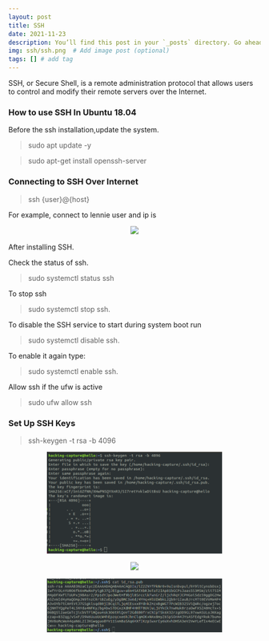 ```yaml
---
layout: post
title: SSH
date: 2021-11-23
description: You’ll find this post in your `_posts` directory. Go ahead and edit it and re-build the site to see your changes. # Add post description (optional)
img: ssh/ssh.png  # Add image post (optional)
tags: [] # add tag
---
```



SSH, or Secure Shell, is a remote administration protocol that allows users to control and modify their remote servers over the Internet. 


### How to use SSH In Ubuntu 18.04

Before the ssh installation,update the system.

> sudo apt update -y
   
> sudo apt-get install openssh-server
           
### Connecting to SSH Over Internet  

> ssh {user}@{host}

For example, connect to lennie user and ip is 

<p align="center">
<img src="/assets/img/git/fdf.jpg" width="350"/>
</p>

After installing SSH.

Check the status of ssh.

> sudo systemctl status ssh

To stop ssh 

> sudo systemctl stop ssh.

To disable the SSH service to start during system boot run

> sudo systemctl disable ssh.

To enable it again type:

> sudo systemctl enable ssh.


Allow ssh if the ufw is active

> sudo ufw allow ssh

###  Set Up SSH Keys

> ssh-keygen -t rsa -b 4096

<p align="center">
<img src="/assets/img/ssh/ssh-keygen-gen.png" width="350"/>
</p> 

<p align="center">
<img src="/assets/img/ssh/listing-files.png" width="350"/>
</p>

<p align="center">
<img src="/assets/img/ssh/read-id-rsa-pub.png" width="350"/>
</p>

